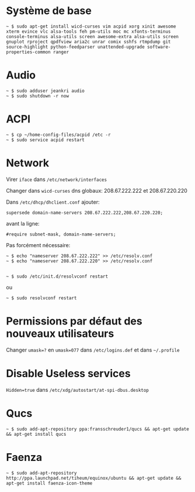 # Système de base

    ~ $ sudo apt-get install wicd-curses vim acpid xorg xinit awesome xterm evince vlc alsa-tools feh pm-utils moc mc xfonts-terminus console-terminus alsa-utils screen awesome-extra alsa-utils screen gnuplot rproject qpdfview aria2c unrar comix sshfs rtmpdump git source-highlight python-feedparser unattended-upgrade software-properties-common ranger

# Audio

    ~ $ sudo adduser jeankri audio
    ~ $ sudo shutdown -r now

# ACPI

    ~ $ cp ~/home-config-files/acpid /etc -r
    ~ $ sudo service acpid restart

# Network

Virer `iface` dans `/etc/network/interfaces`

Changer dans `wicd-curses` dns globaux: 208.67.222.222 et 208.67.220.220

Dans `/etc/dhcp/dhclient.conf` ajouter: 

    supersede domain-name-servers 208.67.222.222,208.67.220.220;

avant la ligne:

    #require subnet-mask, domain-name-servers;

Pas forcément nécessaire:

    ~ $ echo "nameserver 208.67.222.222" >> /etc/resolv.conf
    ~ $ echo "nameserver 208.67.222.220" >> /etc/resolv.conf


    ~ $ sudo /etc/init.d/resolvconf restart 

ou

    ~ $ sudo resolvconf restart

# Permissions par défaut des nouveaux utilisateurs

Changer `umask=?` en `umask=077` dans `/etc/logins.def` et dans `~/.profile`

# Disable Useless services

  `Hidden=true` dans `/etc/xdg/autostart/at-spi-dbus.desktop`

# Qucs

    ~ $ sudo add-apt-repository ppa:fransschreuder1/qucs && apt-get update && apt-get install qucs

# Faenza

    ~ $ sudo add-apt-repository http://ppa.launchpad.net/tiheum/equinox/ubuntu && apt-get update && apt-get install faenza-icon-theme
